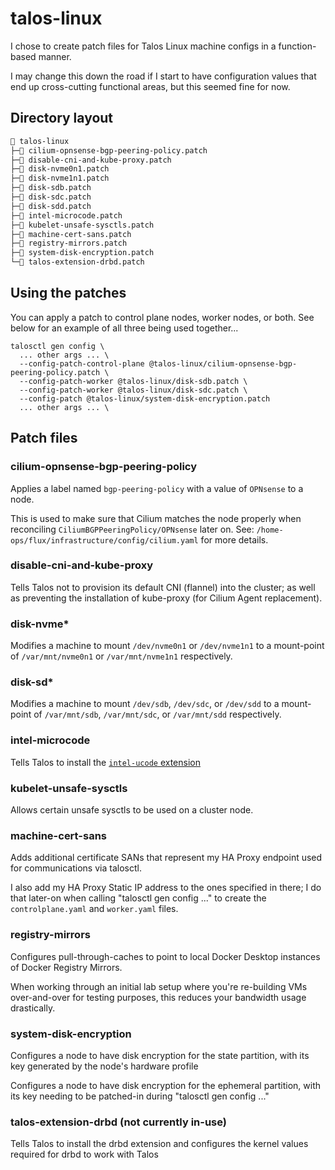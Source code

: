 # talos-linux

I chose to create patch files for Talos Linux machine configs in a function-based manner.

I may change this down the road if I start to have configuration values that end up cross-cutting functional areas, but this seemed fine for now.

## Directory layout

```sh
📂 talos-linux
├─📄 cilium-opnsense-bgp-peering-policy.patch
├─📄 disable-cni-and-kube-proxy.patch
├─📄 disk-nvme0n1.patch
├─📄 disk-nvme1n1.patch
├─📄 disk-sdb.patch
├─📄 disk-sdc.patch
├─📄 disk-sdd.patch
├─📄 intel-microcode.patch
├─📄 kubelet-unsafe-sysctls.patch
├─📄 machine-cert-sans.patch
├─📄 registry-mirrors.patch
├─📄 system-disk-encryption.patch
└─📄 talos-extension-drbd.patch
```

## Using the patches

You can apply a patch to control plane nodes, worker nodes, or both. See below for an example of all three being used together...

```shell
talosctl gen config \
  ... other args ... \
  --config-patch-control-plane @talos-linux/cilium-opnsense-bgp-peering-policy.patch \
  --config-patch-worker @talos-linux/disk-sdb.patch \
  --config-patch-worker @talos-linux/disk-sdc.patch \
  --config-patch @talos-linux/system-disk-encryption.patch
  ... other args ... \
```

## Patch files

### cilium-opnsense-bgp-peering-policy

Applies a label named `bgp-peering-policy` with a value of `OPNsense` to a node.

This is used to make sure that Cilium matches the node properly when reconciling `CiliumBGPPeeringPolicy/OPNsense` later on. See: `/home-ops/flux/infrastructure/config/cilium.yaml` for more details.

### disable-cni-and-kube-proxy

Tells Talos not to provision its default CNI (flannel) into the cluster; as well as preventing the installation of kube-proxy (for Cilium Agent replacement).

### disk-nvme*

Modifies a machine to mount `/dev/nvme0n1` or `/dev/nvme1n1` to a mount-point of `/var/mnt/nvme0n1` or `/var/mnt/nvme1n1` respectively.

### disk-sd*

Modifies a machine to mount `/dev/sdb`, `/dev/sdc`, or `/dev/sdd` to a mount-point of `/var/mnt/sdb`, `/var/mnt/sdc`, or `/var/mnt/sdd` respectively.

### intel-microcode

Tells Talos to install the [`intel-ucode` extension](https://github.com/siderolabs/extensions/tree/main/firmware/intel-ucode)

### kubelet-unsafe-sysctls

Allows certain unsafe sysctls to be used on a cluster node.

### machine-cert-sans

Adds additional certificate SANs that represent my HA Proxy endpoint used for communications via talosctl.

I also add my HA Proxy Static IP address to the ones specified in there; I do that later-on when calling "talosctl gen config ..." to create the `controlplane.yaml` and `worker.yaml` files.

### registry-mirrors

Configures pull-through-caches to point to local Docker Desktop instances of Docker Registry Mirrors.

When working through an initial lab setup where you're re-building VMs over-and-over for testing purposes, this reduces your bandwidth usage drastically.

### system-disk-encryption

Configures a node to have disk encryption for the state partition, with its key generated by the node's hardware profile

Configures a node to have disk encryption for the ephemeral partition, with its key needing to be patched-in during "talosctl gen config ..."

### talos-extension-drbd (not currently in-use)

Tells Talos to install the drbd extension and configures the kernel values required for drbd to work with Talos
